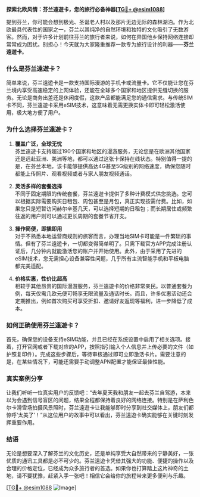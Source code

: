 **探索北欧风情：芬兰遠遊卡，您的旅行必备神器[[TG💪+ @esim1088](https://t.me/s/esim1088)]**

提到芬兰，你可能会想到极光、圣诞老人村以及那片无边无际的森林湖泊。作为北欧最具代表性的国家之一，芬兰以其纯净的自然环境和独特的文化吸引了无数游客。然而，对于许多计划前往芬兰的旅行者来说，如何在异国他乡保持网络连接却常常成为困扰。别担心！今天就为大家隆重推荐一款专为旅行设计的利器——**芬兰遠遊卡**。

### **什么是芬兰遠遊卡？**

简单来说，芬兰遠遊卡是一款支持国际漫游的手机卡或流量卡。它不仅能让您在芬兰境内享受高速稳定的上网体验，还能在全球多个国家和地区提供无缝切换的服务。无论是商务出差还是休闲度假，这款产品都能满足您的通信需求。与传统SIM卡不同，芬兰遠遊卡采用eSIM技术，这意味着无需更换实体卡即可轻松激活使用，极大地方便了用户。

### **为什么选择芬兰遠遊卡？**

1. **覆盖广泛，全球无忧**  
   芬兰遠遊卡支持超过190个国家和地区的漫游服务，无论您是在欧洲其他国家还是远赴亚洲、美洲等地，都可以通过这张卡保持在线状态。特别值得一提的是，在芬兰本地，该卡能够提供高达4G甚至5G级别的网络速度，确保您随时都能上传照片、观看视频或者与家人朋友视频通话。

2. **灵活多样的套餐选择**  
   不同于固定期限的传统套餐，芬兰遠遊卡提供了多种计费模式供您挑选。您可以根据实际需要购买日租包、周包甚至是月包，真正实现按需付费。比如，如果您只是短暂访问赫尔辛基几天，可以选择短期的日租包；而长期居住或频繁往返的用户则可以通过更长周期的套餐节省开支。

3. **操作简便，即插即用**  
   对于不熟悉本地运营商规则的旅客而言，办理当地SIM卡可能是一件繁琐的事情。但有了芬兰遠遊卡，一切都变得简单明了。只需下载官方APP完成注册认证后，几分钟内就能激活您的账户并开始使用。此外，由于采用了先进的eSIM技术，您无需担心设备兼容性问题，几乎所有主流智能手机和平板电脑都完美适配。

4. **价格实惠，性价比超高**  
   相较于其他昂贵的国际漫游服务，芬兰遠遊卡的价格非常亲民。以普通套餐为例，每天仅需几欧元便可畅享无限流量及通话时长。而且，许多优惠活动还会定期推出，例如首次购买可享受折扣、邀请好友返现等福利，进一步降低了成本。

### **如何正确使用芬兰遠遊卡？**

首先，确保您的设备支持eSIM功能，并且已经在系统设置中启用了相关选项。接着，打开官网或者下载对应的APP，按照指引输入个人信息并上传必要的文件（如护照复印件）。完成这些步骤后，等待审核通过即可立即激活卡片。需要注意的是，在某些情况下，可能还需要手动调整APN配置才能保证最佳性能。

### **真实案例分享**

让我们听听一位真实用户的反馈吧：“去年夏天我和朋友一起去芬兰自驾游，本来以为会遇到信号盲区的问题，结果全程都保持着良好的网络连接。特别是在萨利色尔卡滑雪场拍摄风景照时，芬兰遠遊卡让我能够即时分享到社交媒体上，朋友们都惊呼‘太美了’！”从这位用户的故事中可以看出，芬兰遠遊卡确实能够在关键时刻发挥重要作用。

### **结语**

无论是想要深入了解芬兰的文化历史，还是单纯享受大自然带来的宁静美好，一张优质的通讯工具都是必不可少的。芬兰遠遊卡凭借其强大的功能、便捷的操作以及合理的价格定位，已经成为众多旅行者的首选。如果你也打算踏上这片神奇的土地，请不要犹豫，赶紧入手一张吧！相信它会给你的旅程带来更多便利与乐趣。

[[TG💪+ @esim1088](https://t.me/s/esim1088) ![Image](https://i.postimg.cc/4NQfJmqS/Snipaste-2025-05-13-00-14-12.png)]